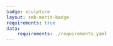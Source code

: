 ```yaml
---
badge: sculpture
layout: smb-merit-badge
requirements: true
data:
    requirements: ./requirements.yaml
---
```


